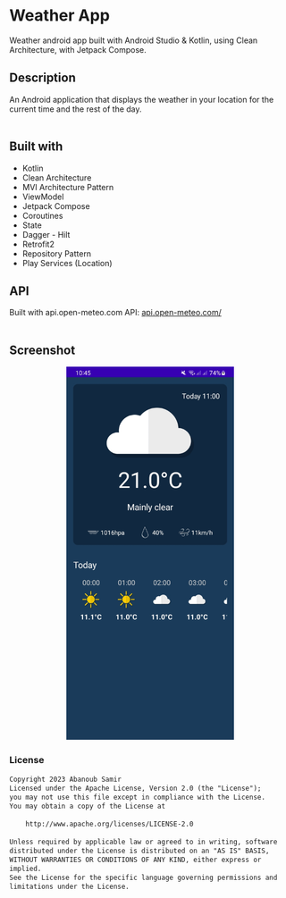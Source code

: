 # Weather App
Weather android app built with Android Studio & Kotlin, using Clean Architecture, with Jetpack Compose.
<br>
## Description
An Android application that displays the weather in your location for the current time and the rest of the day.
<br>
<br>
## Built with
- Kotlin
- Clean Architecture
- MVI Architecture Pattern
- ViewModel
- Jetpack Compose
- Coroutines
- State
- Dagger - Hilt
- Retrofit2
- Repository Pattern
- Play Services (Location)

## API
Built with api.open-meteo.com API: [api.open-meteo.com/](https://api.open-meteo.com/)
<br>
<br>
## Screenshot
<div align="center">
    <img src="/Screenshot.jpg?raw=true" width="300px height="300px"</img> 
</div>

### License
<pre><code>Copyright 2023 Abanoub Samir
Licensed under the Apache License, Version 2.0 (the "License");
you may not use this file except in compliance with the License.
You may obtain a copy of the License at

    http://www.apache.org/licenses/LICENSE-2.0

Unless required by applicable law or agreed to in writing, software
distributed under the License is distributed on an "AS IS" BASIS,
WITHOUT WARRANTIES OR CONDITIONS OF ANY KIND, either express or implied.
See the License for the specific language governing permissions and
limitations under the License.</code></pre>